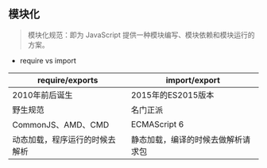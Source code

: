 ## 模块化

  > 模块化规范：即为 JavaScript 提供一种模块编写、模块依赖和模块运行的方案。

* require vs import

| require/exports | import/export |
|-----------------|---------------|
|  2010年前后诞生   | 2015年的ES2015版本 |
|      野生规范     |    名门正派      |
| CommonJS、AMD、CMD | ECMAScript 6 |
| 动态加载，程序运行的时候去解析 | 静态加载，编译的时候去做解析请求包 |
